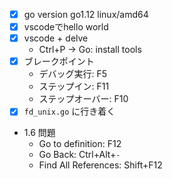 - [x] go version go1.12 linux/amd64
- [x] vscodeでhello world
- [x] vscode + delve
    - Ctrl+P -> Go: install tools
- [x] ブレークポイント
    - デバッグ実行: F5
    - ステップイン: F11
    - ステップオーバー: F10
- [x] `fd_unix.go` に行き着く
- 1.6 問題
    - Go to definition: F12
    - Go Back: Ctrl+Alt+`-`
    - Find All References: Shift+F12